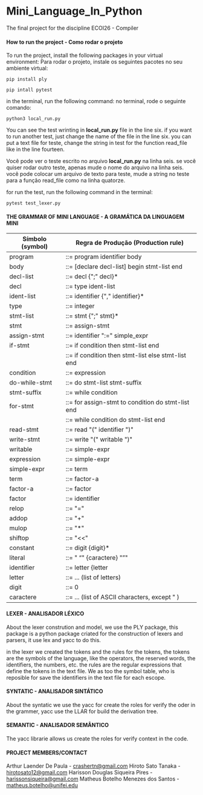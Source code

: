 # Mini_Language_In_Python
The final project for the discipline ECOI26 - Compiler  

#### How to run the project - Como rodar o projeto
To run the project, install the following packages in your virtual environment:
Para rodar o projeto, instale os seguintes pacotes no seu ambiente virtual:


```
pip install ply

```

```
pip intall pytest

```
in the terminal, run the following command:
no terminal, rode o seguinte comando:

```
python3 local_run.py
```


You can see the test wrinting in **local_run.py** file in the line six. 
if you want to run another test, just change the name of the file in the line six.
you can put a text file for teste, change the string in test for the function read_file like in the line fourteen.

Você pode ver o teste escrito no arquivo **local_run.py** na linha seis.
se você quiser rodar outro teste, apenas mude o nome do arquivo na linha seis.
você pode colocar um arquivo de texto para teste, mude a string no teste para a função read_file como na linha quatorze.




for run the test, run the following command in the terminal:

```
pytest test_lexer.py 
```

#### THE GRAMMAR OF MINI LANGUAGE - A GRAMÁTICA DA LINGUAGEM MINI


| Símbolo  (symbol)  | Regra de Produção   (Production rule)                |
|------------|-----------------------------------|
| program    | ::= program identifier body         |
| body       | ::= [declare decl-list] begin stmt-list end |
| decl-list  | ::= decl {";" decl}*               |
| decl       | ::= type ident-list                |
| ident-list | ::= identifier {"," identifier}*  |
| type       | ::= integer | decimal             |
| stmt-list  | ::= stmt {";" stmt}*               |
| stmt       | ::= assign-stmt | if-stmt | while-stmt | read-stmt | write-stmt |
| assign-stmt | ::= identifier ":=" simple_expr  |
| if-stmt    | ::= if condition then stmt-list end |
|            | ::= if condition then stmt-list else stmt-list end |
| condition  | ::= expression                    |
| do-while-stmt | ::= do stmt-list stmt-suffix     |
| stmt-suffix | ::= while condition               |
| for-stmt   | ::= for assign-stmt to condition do stmt-list end |
|            | ::= while condition do stmt-list end |
| read-stmt  | ::= read "(" identifier ")"       |
| write-stmt | ::= write "(" writable ")"        |
| writable   | ::= simple-expr | literal         |
| expression | ::= simple-expr | simple-expr relop simple-expr |
| simple-expr | ::= term | simple-expr addop term | "(" simple-expr ")" ? simple-expr ":" simple-expr |
| term       | ::= factor-a | term mulop factor-a |
| factor-a   | ::= factor | not factor | "-" factor |
| factor     | ::= identifier | constant | "(" expression ")" |
| relop      | ::= "=" | ">" | ">=" | "<" | "<=" | "<>" |
| addop      | ::= "+" | "-" | or               |
| mulop      | ::= "*" | "/" | mod | and        |
| shiftop    | ::= "<<" | ">>" | "<<<" | ">>>"  |
| constant   | ::= digit {digit}*               |
| literal    | ::= " “" {caractere} "”"         |
| identifier | ::= letter {letter | digit}*     |
| letter     | ::= ... (list of letters)        |
| digit      | ::= 0 | 1 | 2 | 3 | 4 | 5 | 6 | 7 | 8 | 9 |
| caractere  | ::= ... (list of ASCII characters, except " ) |


#### LEXER - ANALISADOR LÉXICO
About the lexer constrution and model, we use the PLY package, this package is a python package criated for the construction of lexers and parsers, it use lex and yacc to do this.

in the lexer we created the tokens and the rules for the tokens, the tokens are the symbols of the language, like the operators, the reserved words, the identifiers, the numbers, etc. the rules are the regular expressions that define the tokens in the text file. We as too the symbol table, who is reposible for save the identifiers in the text file for each escope.

#### SYNTATIC - ANALISADOR SINTÁTICO
About the syntatic we use the yacc for create the roles for verify the oder in the grammer, yacc use the LLAR for build the derivation tree. 


#### SEMANTIC - ANALISADOR SEMÂNTICO
The yacc librarie allows us create the roles for verify context in the code. 

#### PROJECT MEMBERS/CONTACT
Arthur Laender De Paula - crashertn@gmail.com
Hiroto Sato Tanaka - hirotosato12@gmail.com
Harisson Douglas Siqueira Pires - harissonsiqueira@gmail.com
Matheus Botelho Menezes dos Santos - matheus.botelho@unifei.edu
